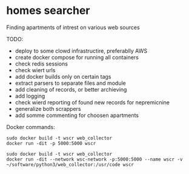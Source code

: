 # homes searcher
Finding apartments of intrest on various web sources

TODO:
- deploy to some clowd infrastructire, preferablly AWS
- create docker compose for running all containers
- check redis sessions
- check wiert urls
- add docker builds only on certain tags
- extract parsers to separate files and module
- add cleaning of records, or better archieving
- add logging
- check wierd reporting of found new records for nepremicnine
- generalize both scrappers
- add somme commenting for choosen apartments

Docker commands:
```
sudo docker build -t wscr web_collector 
docker run -dit -p 5000:5000 wscr

sudo docker build -t wscr web_collector
docker run -dit --network wsc-network -p:5000:5000 --name wscr -v ~/software/python3/web_collector:/usr/code wscr 
```
